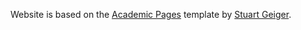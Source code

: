 Website is based on the [Academic Pages](https://github.com/academicpages/academicpages.github.io) template by [Stuart Geiger](https://github.com/staeiou). 
